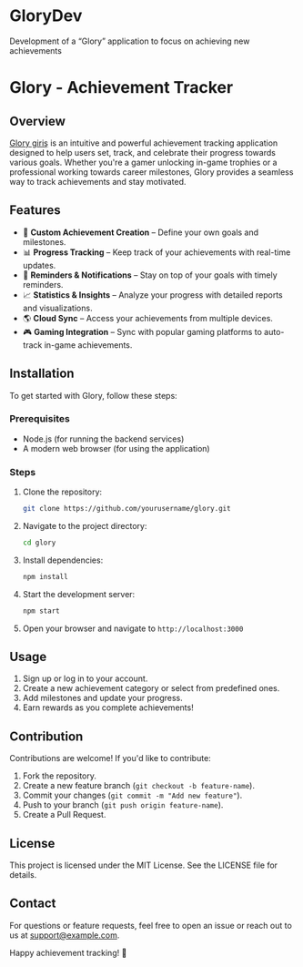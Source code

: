 # GloryDev
Development of a “Glory” application to focus on achieving new achievements 

# Glory - Achievement Tracker

## Overview
[Glory giriş](https://hotel-laville.com/) is an intuitive and powerful achievement tracking application designed to help users set, track, and celebrate their progress towards various goals. Whether you're a gamer unlocking in-game trophies or a professional working towards career milestones, Glory provides a seamless way to track achievements and stay motivated.

## Features
- 🎯 **Custom Achievement Creation** – Define your own goals and milestones.
- 📊 **Progress Tracking** – Keep track of your achievements with real-time updates.
- 📅 **Reminders & Notifications** – Stay on top of your goals with timely reminders.
- 📈 **Statistics & Insights** – Analyze your progress with detailed reports and visualizations.
- 🌎 **Cloud Sync** – Access your achievements from multiple devices.
- 🎮 **Gaming Integration** – Sync with popular gaming platforms to auto-track in-game achievements.

## Installation
To get started with Glory, follow these steps:

### Prerequisites
- Node.js (for running the backend services)
- A modern web browser (for using the application)

### Steps
1. Clone the repository:
   ```sh
   git clone https://github.com/yourusername/glory.git
   ```
2. Navigate to the project directory:
   ```sh
   cd glory
   ```
3. Install dependencies:
   ```sh
   npm install
   ```
4. Start the development server:
   ```sh
   npm start
   ```
5. Open your browser and navigate to `http://localhost:3000`

## Usage
1. Sign up or log in to your account.
2. Create a new achievement category or select from predefined ones.
3. Add milestones and update your progress.
4. Earn rewards as you complete achievements!

## Contribution
Contributions are welcome! If you'd like to contribute:
1. Fork the repository.
2. Create a new feature branch (`git checkout -b feature-name`).
3. Commit your changes (`git commit -m "Add new feature"`).
4. Push to your branch (`git push origin feature-name`).
5. Create a Pull Request.

## License
This project is licensed under the MIT License. See the LICENSE file for details.

## Contact
For questions or feature requests, feel free to open an issue or reach out to us at [support@example.com](mailto:support@example.com).

Happy achievement tracking! 🚀

